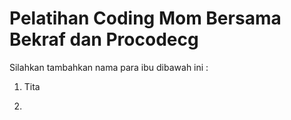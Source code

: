 # Pelatihan Coding Mom Bersama Bekraf dan Procodecg


Silahkan tambahkan nama para ibu dibawah ini :
1. Tita


2.

